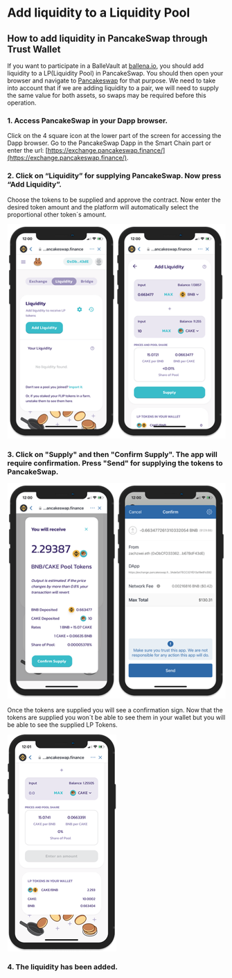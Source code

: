 # Add liquidity to a Liquidity Pool

## How to add liquidity in PancakeSwap through Trust Wallet

If you want to participate in a BalleVault at [ballena.io](https://ballena.io/), you should add liquidity to a LP\(Liquidity Pool\) in PancakeSwap. You should then open your browser and navigate to [Pancakeswap](https://pancakeswap.finance/) for that purpose. We need to take into account that if we are adding liquidity to a pair, we will need to supply the same value for both assets, so swaps may be required before this operation.



### 1. Access PancakeSwap in your Dapp browser.

Click on the 4 square icon at the lower part of the screen for accessing the Dapp browser. Go to the PancakeSwap Dapp in the Smart Chain part or enter the url: [https://exchange.pancakeswap.finance/](https://exchange.pancakeswap.finance/).



### 2. Click on “Liquidity” for supplying PancakeSwap. Now press “Add Liquidity”. 

Choose the tokens to be supplied and approve the contract. Now enter the desired token amount and the platform will automatically select the proportional other token´s amount.



![](../../../../../../.gitbook/assets/pancake_liquidity.png)

### 

### 3. Click on "Supply" and then "Confirm Supply". The app will require confirmation. Press "Send" for supplying the tokens to PancakeSwap.



![](../../../../../../.gitbook/assets/pancake_lp.png)



Once the tokens are supplied you will see a confirmation sign. Now that the tokens are supplied you won´t be able to see them in your wallet but you will be able to see the supplied LP Tokens.



![](../../../../../../.gitbook/assets/9a50ca34dcacf14236cc41499e30fe72ba1b8c0e_2_253x500.png)





### 4. The liquidity has been added.







